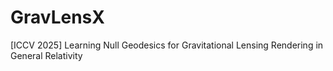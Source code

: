 # GravLensX
[ICCV 2025] Learning Null Geodesics for Gravitational Lensing Rendering in General Relativity
